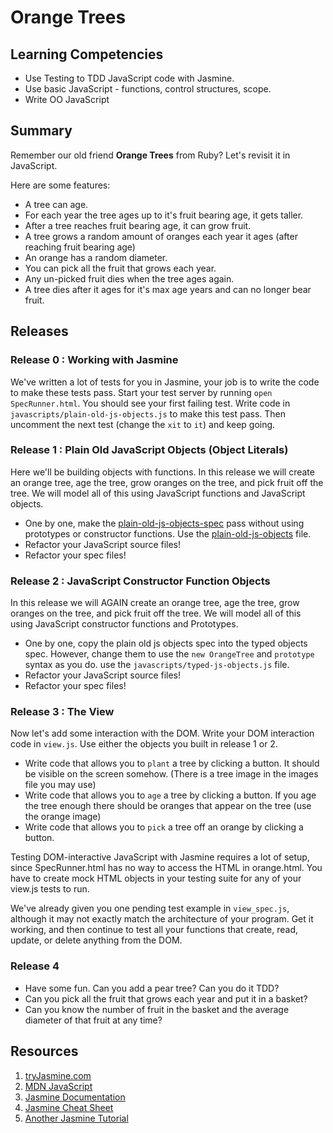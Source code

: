 # Orange Trees

## Learning Competencies

* Use Testing to TDD JavaScript code with Jasmine.
* Use basic JavaScript - functions, control structures, scope.
* Write OO JavaScript

## Summary

Remember our old friend **Orange Trees** from Ruby? Let's revisit it in JavaScript.

Here are some features:
* A tree can age.
* For each year the tree ages up to it's fruit bearing age, it gets taller.
* After a tree reaches fruit bearing age, it can grow fruit.
* A tree grows a random amount of oranges each year it ages (after reaching fruit bearing age)
* An orange has a random diameter.
* You can pick all the fruit that grows each year.
* Any un-picked fruit dies when the tree ages again.
* A tree dies after it ages for it's max age years and can no longer bear fruit.

## Releases

### Release 0 : Working with Jasmine

We've written a lot of tests for you in Jasmine, your job is to write the code to
make these tests pass.  Start your test server by running `open SpecRunner.html`.
You should see your first failing test.  Write code in `javascripts/plain-old-js-objects.js`
to make this test pass.  Then uncomment the next test (change the `xit` to `it`) and keep going.

### Release 1 : Plain Old JavaScript Objects (Object Literals)

Here we'll be building objects with functions. In this release we will create an
orange tree, age the tree, grow oranges on the tree, and pick fruit off the
tree.  We will model all of this using JavaScript functions and
JavaScript objects.

* One by one, make the
  [plain-old-js-objects-spec](./spec/javascripts/plain_old_js_objects_spec.js)
  pass without using prototypes or constructor functions. Use the
  [plain-old-js-objects](./javascripts/plain-old-js-objects.js) file.
* Refactor your JavaScript source files!
* Refactor your spec files!

### Release 2 : JavaScript Constructor Function Objects

In this release we will AGAIN create an orange tree, age the tree, grow oranges
on the tree, and pick fruit off the tree.  We will model all of this using
JavaScript constructor functions and Prototypes.

* One by one, copy the plain old js objects spec into the typed objects spec.
  However, change them to use the `new OrangeTree` and `prototype` syntax as you
  do. use the `javascripts/typed-js-objects.js` file.
* Refactor your JavaScript source files!
* Refactor your spec files!


### Release 3 : The View

Now let's add some interaction with the DOM. Write your DOM interaction code in
`view.js`. Use either the objects you built in release 1 or 2.

* Write code that allows you to `plant` a tree by clicking a button. It should
  be visible on the screen somehow. (There is a tree image in the images file you may use)
* Write code that allows you to `age` a tree by clicking a button.  If you age the tree enough there should be oranges that appear on the tree (use the orange image)
* Write code that allows you to `pick` a tree off an orange by clicking a
  button.

Testing DOM-interactive JavaScript with Jasmine requires a lot of setup, since
SpecRunner.html has no way to access the HTML in orange.html. You have to create mock
HTML objects in your testing suite for any of your view.js tests to run.

We've already given you one pending test example in `view_spec.js`, although it may
not exactly match the architecture of your program. Get it working, and then continue to
test all your functions that create, read, update, or delete anything from the DOM.

### Release 4

* Have some fun.  Can you add a pear tree? Can you do it TDD?
* Can you pick all the fruit that grows each year and put it in a basket?
* Can you know the number of fruit in the basket and the average diameter of that fruit at any time?

## Resources

1. [tryJasmine.com](http://tryjasmine.com)
1. [MDN JavaScript](https://developer.mozilla.org/en-US/docs/Web/JavaScript/Guide)
1. [Jasmine Documentation](http://pivotal.github.io/jasmine/)
1. [Jasmine Cheat Sheet](http://www.cheatography.com/citguy/cheat-sheets/jasmine-js-testing/)
1. [Another Jasmine Tutorial](http://evanhahn.com/how-do-i-jasmine/)
